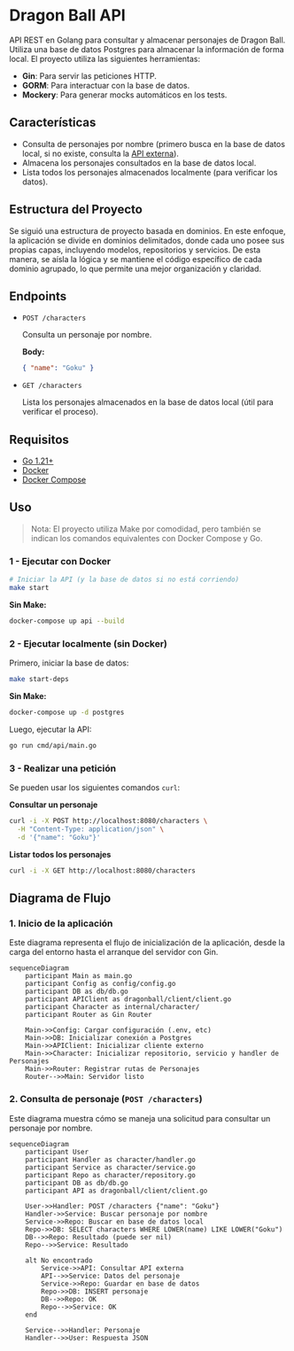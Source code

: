 # Dragon Ball API

API REST en Golang para consultar y almacenar personajes de Dragon Ball.  
Utiliza una base de datos Postgres para almacenar la información de forma local. El proyecto utiliza las siguientes herramientas:

- **Gin**: Para servir las peticiones HTTP.
- **GORM**: Para interactuar con la base de datos.
- **Mockery**: Para generar mocks automáticos en los tests.

## Características

- Consulta de personajes por nombre (primero busca en la base de datos local, si no existe, consulta la [API externa](https://web.dragonball-api.com)).
- Almacena los personajes consultados en la base de datos local.
- Lista todos los personajes almacenados localmente (para verificar los datos).

## Estructura del Proyecto

Se siguió una estructura de proyecto basada en dominios. En este enfoque, la aplicación se divide en dominios delimitados, donde cada uno posee sus propias capas, incluyendo modelos, repositorios y servicios. De esta manera, se aísla la lógica y se mantiene el código específico de cada dominio agrupado, lo que permite una mejor organización y claridad.

## Endpoints

- `POST /characters` 

  Consulta un personaje por nombre.  

  **Body:**

  ```json
  { "name": "Goku" }
  ```

- `GET /characters`  

  Lista los personajes almacenados en la base de datos local (útil para verificar el proceso).

## Requisitos

- [Go 1.21+](https://go.dev/dl/)
- [Docker](https://www.docker.com/products/docker-desktop/)
- [Docker Compose](https://docs.docker.com/compose/install/)

## Uso

> Nota: El proyecto utiliza Make por comodidad, pero también se indican los comandos equivalentes con Docker Compose y Go.

### 1 - Ejecutar con Docker

```bash
# Iniciar la API (y la base de datos si no está corriendo)
make start
```

**Sin Make:**

```bash
docker-compose up api --build
```

### 2 - Ejecutar localmente (sin Docker)

Primero, iniciar la base de datos:

```bash
make start-deps
```

**Sin Make:**

```bash
docker-compose up -d postgres
```

Luego, ejecutar la API:

```bash
go run cmd/api/main.go
```

### 3 - Realizar una petición

Se pueden usar los siguientes comandos `curl`:

**Consultar un personaje**

```bash
curl -i -X POST http://localhost:8080/characters \
  -H "Content-Type: application/json" \
  -d '{"name": "Goku"}'
```

**Listar todos los personajes**

```bash
curl -i -X GET http://localhost:8080/characters
```

## Diagrama de Flujo


### 1. Inicio de la aplicación

Este diagrama representa el flujo de inicialización de la aplicación, desde la carga del entorno hasta el arranque del servidor con Gin.

```mermaid
sequenceDiagram
    participant Main as main.go
    participant Config as config/config.go
    participant DB as db/db.go
    participant APIClient as dragonball/client/client.go
    participant Character as internal/character/
    participant Router as Gin Router

    Main->>Config: Cargar configuración (.env, etc)
    Main->>DB: Inicializar conexión a Postgres
    Main->>APIClient: Inicializar cliente externo
    Main->>Character: Inicializar repositorio, servicio y handler de Personajes
    Main->>Router: Registrar rutas de Personajes
    Router-->>Main: Servidor listo
```


### 2. Consulta de personaje (`POST /characters`)

Este diagrama muestra cómo se maneja una solicitud para consultar un personaje por nombre.  

```mermaid
sequenceDiagram
    participant User
    participant Handler as character/handler.go
    participant Service as character/service.go
    participant Repo as character/repository.go
    participant DB as db/db.go
    participant API as dragonball/client/client.go

    User->>Handler: POST /characters {"name": "Goku"}
    Handler->>Service: Buscar personaje por nombre
    Service->>Repo: Buscar en base de datos local
    Repo->>DB: SELECT characters WHERE LOWER(name) LIKE LOWER("Goku")
    DB-->>Repo: Resultado (puede ser nil)
    Repo-->>Service: Resultado

    alt No encontrado
        Service->>API: Consultar API externa
        API-->>Service: Datos del personaje
        Service->>Repo: Guardar en base de datos
        Repo->>DB: INSERT personaje
        DB-->>Repo: OK
        Repo-->>Service: OK
    end

    Service-->>Handler: Personaje
    Handler-->>User: Respuesta JSON
```

